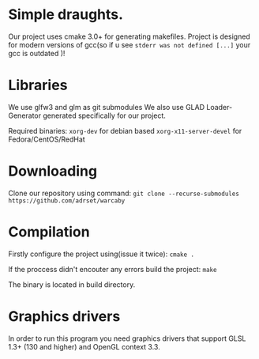 # Simple draughts.

Our project uses cmake 3.0+ for generating makefiles. Project is designed for modern versions of gcc(so if u see `stderr was not defined [...]` your gcc is outdated )!

# Libraries
We use glfw3 and glm as git submodules
We also use GLAD Loader-Generator generated specifically for our project.

Required binaries:
`xorg-dev` for debian based
`xorg-x11-server-devel` for Fedora/CentOS/RedHat

# Downloading
Clone our repository using command:
	 `git clone --recurse-submodules https://github.com/adrset/warcaby`

# Compilation
Firstly configure the project using(issue it twice):
	`cmake .`


If the proccess didn't encouter any errors build the project:
	`make`

The binary is located in build directory.
	
# Graphics drivers
In order to run this program you need graphics drivers that support GLSL 1.3+ (130 and higher) and OpenGL context 3.3.
